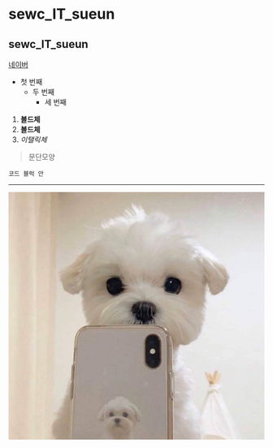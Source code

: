 # sewc_IT_sueun
## sewc_IT_sueun

[네이버](https://www.naver.com/)

- 첫 번째
  - 두 번째
    - 세 번째
    
1. **볼드체**
2. __볼드체__
3. *이탤릭체*

>문단모양
>
```
코드 블럭 안
```
* * *
<img width="" height="" src="./png/말티즈.jpeg"></img>
